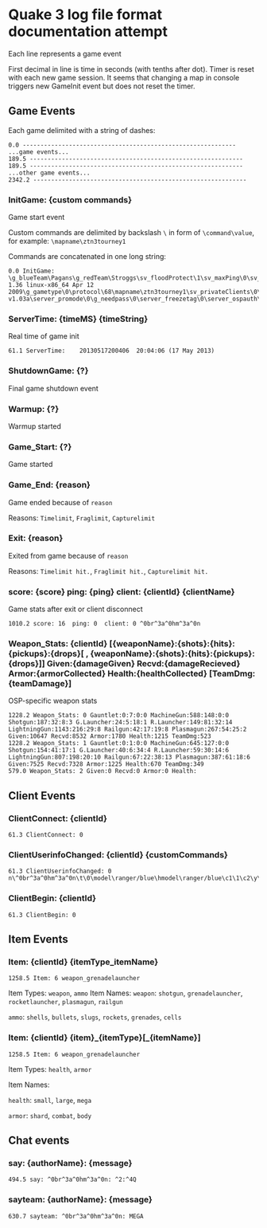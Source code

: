 Quake 3 log file format documentation attempt
=============================================

Each line represents a game event

First decimal in line is time in seconds (with tenths after dot).
Timer is reset with each new game session. It seems that changing a map in console triggers new GameInit event but does not reset the timer.

Game Events
-----------

Each game delimited with a string of dashes:

    0.0 ------------------------------------------------------------
    ...game events...
    189.5 ------------------------------------------------------------
    189.5 ------------------------------------------------------------
    ...other game events...
    2342.2 ------------------------------------------------------------

### InitGame: {custom commands}

Game start event

Custom commands are delimited by backslash `\` in form of `\command\value`, for example: `\mapname\ztn3tourney1`

Commands are concatenated in one long string:

    0.0 InitGame: \g_blueTeam\Pagans\g_redTeam\Stroggs\sv_floodProtect\1\sv_maxPing\0\sv_minPing\0\sv_maxRate\0\sv_minRate\0\sv_hostname\...yahoo...\dmflags\0\fraglimit\0\timelimit\15\sv_maxclients\64\capturelimit\0\version\ioq3 1.36 linux-x86_64 Apr 12 2009\g_gametype\0\protocol\68\mapname\ztn3tourney1\sv_privateClients\0\sv_allowDownload\0\gamename\osp\gameversion\OSP v1.03a\server_promode\0\g_needpass\0\server_freezetag\0\server_ospauth\0

### ServerTime:    {timeMS}  {timeString}

Real time of game init
    
    61.1 ServerTime:    20130517200406  20:04:06 (17 May 2013)

### ShutdownGame: {?}

Final game shutdown event

### Warmup: {?}

Warmup started

### Game_Start: {?}

Game started

### Game_End: {reason}

Game ended because of `reason`

Reasons: `Timelimit`, `Fraglimit`, `Capturelimit`

### Exit: {reason}

Exited from game because of `reason`

Reasons: `Timelimit hit.`, `Fraglimit hit.`, `Capturelimit hit.`

### score: {score}  ping: {ping}  client: {clientId} {clientName}

Game stats after exit or client disconnect

    1010.2 score: 16  ping: 0  client: 0 ^0br^3a^0hm^3a^0n

### Weapon_Stats: {clientId} [{weaponName}:{shots}:{hits}:{pickups}:{drops}[ , {weaponName}:{shots}:{hits}:{pickups}:{drops}]] Given:{damageGiven} Recvd:{damageRecieved} Armor:{armorCollected} Health:{healthCollected} [TeamDmg:{teamDamage}]

OSP-specific weapon stats
    
    1228.2 Weapon_Stats: 0 Gauntlet:0:7:0:0 MachineGun:588:148:0:0 Shotgun:187:32:8:3 G.Launcher:24:5:18:1 R.Launcher:149:81:32:14 LightningGun:1143:216:29:8 Railgun:42:17:19:8 Plasmagun:267:54:25:2 Given:10647 Recvd:8532 Armor:1780 Health:1215 TeamDmg:523
    1228.2 Weapon_Stats: 1 Gauntlet:0:1:0:0 MachineGun:645:127:0:0 Shotgun:154:41:17:1 G.Launcher:40:6:34:4 R.Launcher:59:30:14:6 LightningGun:807:198:20:10 Railgun:67:22:38:13 Plasmagun:387:61:18:6 Given:7525 Recvd:7328 Armor:1225 Health:670 TeamDmg:349
    579.0 Weapon_Stats: 2 Given:0 Recvd:0 Armor:0 Health:

Client Events
-------------

### ClientConnect: {clientId}
    
    61.3 ClientConnect: 0

### ClientUserinfoChanged: {clientId} {customCommands}

    61.3 ClientUserinfoChanged: 0 n\^0br^3a^0hm^3a^0n\t\0\model\ranger/blue\hmodel\ranger/blue\c1\1\c2\y\hc\100\w\0\l\0\rt\0\st\0

### ClientBegin: {clientId}
    
    61.3 ClientBegin: 0

Item Events
-----------

### Item: {clientId} {itemType_itemName}
    
    1258.5 Item: 6 weapon_grenadelauncher

Item Types: `weapon`, `ammo`
Item Names:
`weapon`:
`shotgun`, `grenadelauncher`, `rocketlauncher`, `plasmagun`, `railgun`

`ammo`:
`shells`, `bullets`, `slugs`, `rockets`, `grenades`, `cells`


### Item: {clientId} {item}\_{itemType}[\_{itemName}]
    
    1258.5 Item: 6 weapon_grenadelauncher

Item Types: `health`, `armor`

Item Names:

`health`:
`small`, `large`, `mega`

`armor`:
`shard`, `combat`, `body`


Chat events
-----------

###  say: {authorName}: {message}

    494.5 say: ^0br^3a^0hm^3a^0n: ^2:^4Q

###  sayteam: {authorName}: {message}

    630.7 sayteam: ^0br^3a^0hm^3a^0n: MEGA
